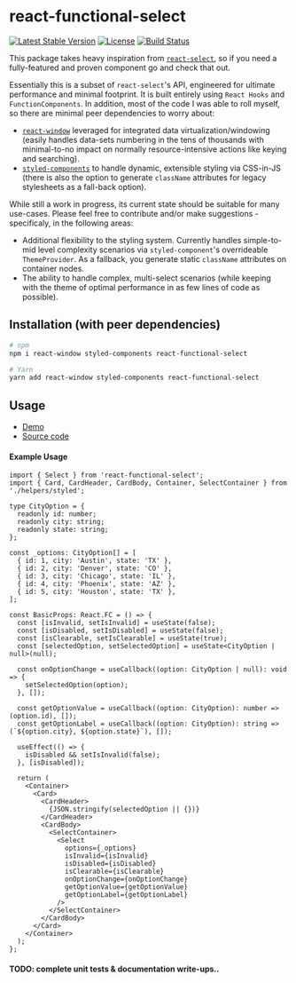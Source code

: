 # react-functional-select

[![Latest Stable Version](https://img.shields.io/npm/v/react-functional-select.svg)](https://www.npmjs.com/package/react-functional-select)
[![License](https://img.shields.io/npm/l/react-functional-select.svg)](./LICENSE)
[![Build Status](https://img.shields.io/travis/based-ghost/react-functional-select/master.svg)](https://travis-ci.org/based-ghost/react-functional-select)

This package takes heavy inspiration from [`react-select`](https://github.com/JedWatson/react-select), so if you need a fully-featured and proven component go and check that out.

Essentially this is a subset of `react-select`'s API, engineered for ultimate performance and minimal footprint. It is built entirely using `React Hooks` and `FunctionComponents`. In addition, most of the code I was able to roll myself, so there are minimal peer dependencies to worry about:

- [``react-window``](https://github.com/bvaughn/react-window) leveraged for integrated data virtualization/windowing (easily handles data-sets numbering in the tens of thousands with minimal-to-no impact on normally resource-intensive actions like keying and searching).
- [`styled-components`](https://github.com/styled-components/styled-components) to handle dynamic, extensible styling via CSS-in-JS (there is also the option to generate `className` attributes for legacy stylesheets as a fall-back option).

While still a work in progress, its current state should be suitable for many use-cases. Please feel free to contribute and/or make suggestions - specificaly, in the following areas:
- Additional flexibility to the styling system. Currently handles simple-to-mid level complexity scenarios via `styled-component`'s overrideable `ThemeProvider`. As a fallback, you generate static `className` attributes on container nodes.
- The ability to handle complex, multi-select scenarios (while keeping with the theme of optimal performance in as few lines of code as possible).

## Installation (with peer dependencies)

```bash
# npm
npm i react-window styled-components react-functional-select

# Yarn
yarn add react-window styled-components react-functional-select
```

## Usage

- [Demo](https://based-ghost.github.io/react-functional-select/index.html?path=/story/react-functional-select--basic)
- [Source code](./__stories__)

#### Example Usage

```JSX
import { Select } from 'react-functional-select';
import { Card, CardHeader, CardBody, Container, SelectContainer } from './helpers/styled';

type CityOption = {
  readonly id: number;
  readonly city: string;
  readonly state: string;
};

const _options: CityOption[] = [
  { id: 1, city: 'Austin', state: 'TX' },
  { id: 2, city: 'Denver', state: 'CO' },
  { id: 3, city: 'Chicago', state: 'IL' },
  { id: 4, city: 'Phoenix', state: 'AZ' },
  { id: 5, city: 'Houston', state: 'TX' },
];

const BasicProps: React.FC = () => {
  const [isInvalid, setIsInvalid] = useState(false);
  const [isDisabled, setIsDisabled] = useState(false);
  const [isClearable, setIsClearable] = useState(true);
  const [selectedOption, setSelectedOption] = useState<CityOption | null>(null);
  
  const onOptionChange = useCallback((option: CityOption | null): void => {
    setSelectedOption(option);
  }, []);
  
  const getOptionValue = useCallback((option: CityOption): number => (option.id), []);
  const getOptionLabel = useCallback((option: CityOption): string => (`${option.city}, ${option.state}`), []);

  useEffect(() => {
    isDisabled && setIsInvalid(false);
  }, [isDisabled]);

  return (
    <Container>
      <Card>
        <CardHeader>
          {JSON.stringify(selectedOption || {})}
        </CardHeader>
        <CardBody>
          <SelectContainer>
            <Select
              options={_options}
              isInvalid={isInvalid}
              isDisabled={isDisabled}
              isClearable={isClearable}
              onOptionChange={onOptionChange}
              getOptionValue={getOptionValue}
              getOptionLabel={getOptionLabel}
            />
          </SelectContainer>
        </CardBody>
      </Card>
    </Container>
  );
};
```

#### TODO: complete unit tests & documentation write-ups..
